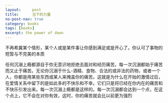 ```yaml
---
layout:     post
title:      当下的力量
no-post-nav: true
category: books
tags: [books]
excerpt: the power of down
---
```

<p>不再希冀某个情形，某个人或是某件事让你感到满足或是开心了。你认可了事物的短暂与不完美的本质</p>
<p>任何沉溺上瘾都源自于你无意识地拒绝去面对和经历痛苦。每一次沉溺都始于痛苦而又止于痛苦。无论你沉溺于什么-酒精、食物、合法的或非法的药物，或者一个人，你都是用某些东西或某人来掩盖你的痛苦。这就是为什么在开始的激情过后，在爱情关系中留下的是如此多的不快乐和不幸。它们只是将已经在你内在的痛苦和不快乐引发出来。每一次沉溺上瘾都是这样的。每一次沉溺都会达到一个点，在这个点上，它不会在对你有效，这时，你的痛苦就会比以前更为强烈</p>
